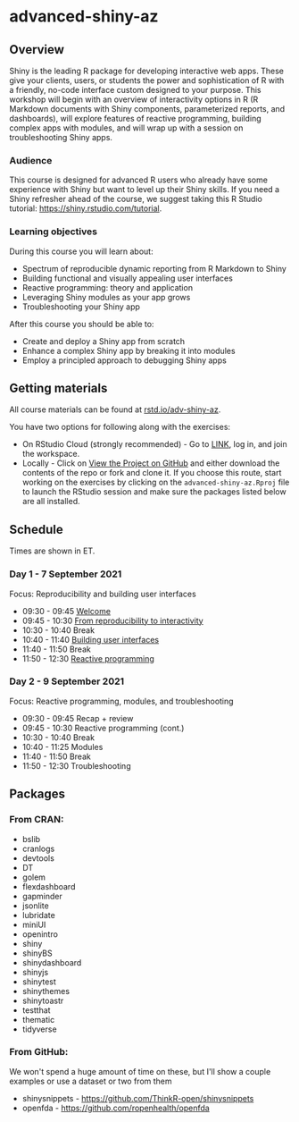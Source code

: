 # advanced-shiny-az

## Overview

Shiny is the leading R package for developing interactive web apps. These give your clients, users, or students the power and sophistication of R with a friendly, no-code interface custom designed to your purpose. This workshop will begin with an overview of interactivity options in R (R Markdown documents with Shiny components, parameterized reports, and dashboards), will explore features of reactive programming, building complex apps with modules, and will wrap up with a session on troubleshooting Shiny apps.

### Audience

This course is designed for advanced R users who already have some experience with Shiny but want to level up their Shiny skills.
If you need a Shiny refresher ahead of the course, we suggest taking this R Studio tutorial: https://shiny.rstudio.com/tutorial.

### Learning objectives

During this course you will learn about: 

-	Spectrum of reproducible dynamic reporting from R Markdown to Shiny
-	Building functional and visually appealing user interfaces
-	Reactive programming: theory and application
-	Leveraging Shiny modules as your app grows
-	Troubleshooting your Shiny app

After this course you should be able to:

- Create and deploy a Shiny app from scratch
- Enhance a complex Shiny app by breaking it into modules
- Employ a principled approach to debugging Shiny apps

## Getting materials

All course materials can be found at [rstd.io/adv-shiny-az](https://rstd.io/adv-shiny-az).

You have two options for following along with the exercises:

- On RStudio Cloud (strongly recommended) - Go to [LINK](), log in, and join the workspace.
- Locally - Click on [View the Project on GitHub](https://github.com/rstudio-education/advanced-shiny-az) and either download the contents of the repo or fork and clone it. If you choose this route, start working on the exercises by clicking on the `advanced-shiny-az.Rproj` file to launch the RStudio session and make sure the packages listed below are all installed.

## Schedule

Times are shown in ET.

### Day 1 - 7 September 2021

Focus: Reproducibility and building user interfaces

- 09:30 - 09:45 [Welcome](https://rstudio-education.github.io/advanced-shiny-az/00-welcome/00-welcome.pdf)
- 09:45 - 10:30 [From reproducibility to interactivity](https://rstudio-education.github.io/advanced-shiny-az/01-reproducible-to-interactive/01-reproducible-to-interactive.pdf)
- 10:30 - 10:40 Break
- 10:40 - 11:40 [Building user interfaces](https://rstudio-education.github.io/advanced-shiny-az/02-building-ui/02-building-ui.pdf)
- 11:40 - 11:50 Break
- 11:50 - 12:30 [Reactive programming](https://rstudio-education.github.io/advanced-shiny-az/03-react-prog/03-react-prog.pdf)

### Day 2 - 9 September 2021

Focus: Reactive programming, modules, and troubleshooting

- 09:30 - 09:45 Recap + review
- 09:45 - 10:30 Reactive programming (cont.)
- 10:30 - 10:40 Break
- 10:40 - 11:25 Modules
- 11:40 - 11:50 Break
- 11:50 - 12:30 Troubleshooting

## Packages

### From CRAN:

- bslib
- cranlogs
- devtools
- DT
- golem
- flexdashboard
- gapminder
- jsonlite
- lubridate
- miniUI
- openintro
- shiny
- shinyBS
- shinydashboard
- shinyjs
- shinytest
- shinythemes
- shinytoastr
- testthat
- thematic
- tidyverse

### From GitHub:

We won't spend a huge amount of time on these, but I'll show a couple examples or use a dataset or two from them

- shinysnippets - https://github.com/ThinkR-open/shinysnippets
- openfda - https://github.com/ropenhealth/openfda